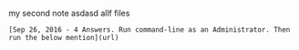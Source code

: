 my second note asdasd allf files

`[Sep 26, 2016 - 4 Answers. Run command-line as an Administrator. Then run the below mention](url)`